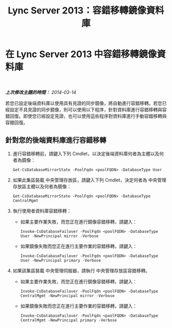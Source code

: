 ﻿---
title: Lync Server 2013：容錯移轉鏡像資料庫
TOCTitle: 容錯移轉鏡像資料庫
ms:assetid: 70185476-e3d4-440a-9316-fa24b226343e
ms:mtpsurl: https://technet.microsoft.com/zh-tw/library/JJ204991(v=OCS.15)
ms:contentKeyID: 49291268
ms.date: 08/10/2015
mtps_version: v=OCS.15
ms.translationtype: HT
---

# 在 Lync Server 2013 中容錯移轉鏡像資料庫

 

_**上次修改主題的時間：** 2014-03-14_

若您已設定後端資料庫以使用具有見證的同步鏡像，將自動進行容錯移轉。若您已經設定不具見證的同步鏡像，則可以使用以下程序，針對資料庫進行容錯移轉與容錯回復。即使您已經設定見證，也可以使用這些程序對資料庫進行手動容錯移轉與容錯回復。

## 針對您的後端資料庫進行容錯移轉

1.  進行容錯移轉前，請鍵入下列 Cmdlet，以決定後端資料庫何者為主體以及何者為鏡像：
    
        Get-CsDatabaseMirrorState -PoolFqdn <poolFQDN> -DatabaseType User

2.  如果此集區裝載 中央管理存放區，請鍵入下列 Cmdlet，決定何者為 中央管理存放區主體以及何者為鏡像：
    
        Get-CsDatabaseMirrorState -PoolFqdn <poolFQDN> -DatabaseType CentralMgmt

3.  執行使用者資料庫容錯移轉：
    
      - 如果主要作業失敗，而您正在進行鏡像容錯移轉，請鍵入：
        
            Invoke-CsDatabaseFailover -PoolFqdn <poolFQDN> -DatabaseType User -NewPrincipal mirror -Verbose
    
      - 如果鏡像失敗而您正在進行主要作業的容錯移轉，請鍵入：
        
            Invoke-CsDatabaseFailover -PoolFqdn <poolFQDN> -DatabaseType User -NewPrincipal primary -Verbose

4.  如果該集區裝載 中央管理伺服器，請執行 中央管理存放區容錯移轉。
    
      - 如果主要作業失敗，而您正在進行鏡像容錯移轉，請鍵入：
        
            Invoke-CsDatabaseFailover -PoolFqdn <poolFQDN> -DatabaseType CentralMgmt -NewPrincipal mirror -Verbose
    
      - 如果鏡像失敗而您正在進行主要作業的容錯移轉，請鍵入：
        
            Invoke-CsDatabaseFailover -PoolFqdn <poolFQDN> -DatabaseType CentralMgmt -NewPrincipal primary -Verbose


